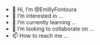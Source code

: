 - 👋 Hi, I’m @EmillyFontoura
- 👀 I’m interested in ...
- 🌱 I’m currently learning ...
- 💞️ I’m looking to collaborate on ...
- 📫 How to reach me ...

<!---
EmillyFontoura/EmillyFontoura is a ✨ special ✨ repository because its `README.md` (this file) appears on your GitHub profile.
You can click the Preview link to take a look at your changes.
--->

